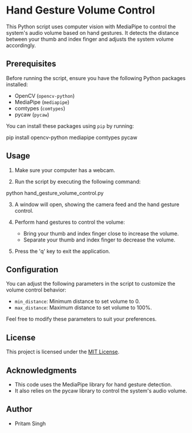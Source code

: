 # Hand Gesture Volume Control

This Python script uses computer vision with MediaPipe to control the system's audio volume based on hand gestures. It detects the distance between your thumb and index finger and adjusts the system volume accordingly.

## Prerequisites

Before running the script, ensure you have the following Python packages installed:

- OpenCV (`opencv-python`)
- MediaPipe (`mediapipe`)
- comtypes (`comtypes`)
- pycaw (`pycaw`)

You can install these packages using `pip` by running:

pip install opencv-python mediapipe comtypes pycaw


## Usage

1. Make sure your computer has a webcam.

2. Run the script by executing the following command:

python hand_gesture_volume_control.py


3. A window will open, showing the camera feed and the hand gesture control.

4. Perform hand gestures to control the volume:
   - Bring your thumb and index finger close to increase the volume.
   - Separate your thumb and index finger to decrease the volume.

5. Press the 'q' key to exit the application.

## Configuration

You can adjust the following parameters in the script to customize the volume control behavior:

- `min_distance`: Minimum distance to set volume to 0.
- `max_distance`: Maximum distance to set volume to 100%.

Feel free to modify these parameters to suit your preferences.

## License

This project is licensed under the [MIT License](LICENSE).

## Acknowledgments

- This code uses the MediaPipe library for hand gesture detection.
- It also relies on the pycaw library to control the system's audio volume.

## Author

- Pritam Singh
